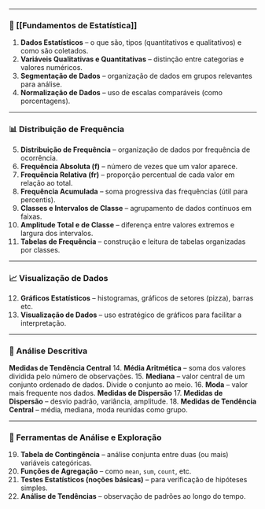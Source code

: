 
---

### 🧠 [[Fundamentos de Estatística]]

1. **Dados Estatísticos** – o que são, tipos (quantitativos e qualitativos) e como são coletados.
2. **Variáveis Qualitativas e Quantitativas** – distinção entre categorias e valores numéricos.
3. **Segmentação de Dados** – organização de dados em grupos relevantes para análise.
4. **Normalização de Dados** – uso de escalas comparáveis (como porcentagens).

---

### 📊 Distribuição de Frequência

5. **Distribuição de Frequência** – organização de dados por frequência de ocorrência.
6. **Frequência Absoluta (f)** – número de vezes que um valor aparece.
7. **Frequência Relativa (fr)** – proporção percentual de cada valor em relação ao total.
8. **Frequência Acumulada** – soma progressiva das frequências (útil para percentis).
9. **Classes e Intervalos de Classe** – agrupamento de dados contínuos em faixas.
10. **Amplitude Total e de Classe** – diferença entre valores extremos e largura dos intervalos.
11. **Tabelas de Frequência** – construção e leitura de tabelas organizadas por classes.

---

### 📈 Visualização de Dados

12. **Gráficos Estatísticos** – histogramas, gráficos de setores (pizza), barras etc.
13. **Visualização de Dados** – uso estratégico de gráficos para facilitar a interpretação.

---

### 🔎 Análise Descritiva

**Medidas de Tendência Central**
14. **Média Aritmética** – soma dos valores dividida pelo número de observações.
15. **Mediana** – valor central de um conjunto ordenado de dados. Divide o conjunto ao meio.
16. **Moda** – valor mais frequente nos dados.
**Medidas de Dispersão**
17. **Medidas de Dispersão** – desvio padrão, variância, amplitude.
18. **Medidas de Tendência Central** – média, mediana, moda reunidas como grupo.

---

### 🧪 Ferramentas de Análise e Exploração

19. **Tabela de Contingência** – análise conjunta entre duas (ou mais) variáveis categóricas.
20. **Funções de Agregação** – como `mean`, `sum`, `count`, etc.
21. **Testes Estatísticos (noções básicas)** – para verificação de hipóteses simples.
22. **Análise de Tendências** – observação de padrões ao longo do tempo.

